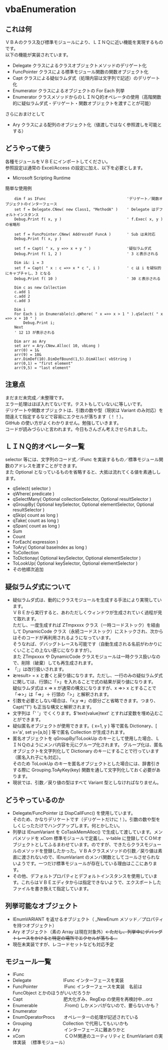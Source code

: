 ﻿
# vbaEnumeration

## これは何

ＶＢＡのクラス及び標準モジュールにより、ＬＩＮＱに近い機能を実現するものです。  
以下の機能が実装されています。   

* Delegate クラスによるクラスオブジェクトメソッドのデリゲート化   
* FuncPointer クラスによる標準モジュール関数の関数オブジェクト化   
* Capt クラスによる疑似ラムダ式（処理内容は文字列で記述）のデリゲート化   
* Enumerator クラスによるオブジェクトの For Each 列挙   
* Enumerator クラスメソッドからのＬＩＮＱ的オペレータの使用（高階関数的に疑似ラムダ式・デリゲート・関数オブジェクトを渡すことが可能）   

さらにおまけとして   

* Ary クラスによる配列のオブジェクト化（値渡しではなく参照渡しを可能とする）   

## どうやって使う

各種モジュールをＶＢＥにインポートしてください。  
参照設定は通常の Excel/Access の設定に加え、以下を必要とします。  
* Microsoft Scripting Runtime  

簡単な使用例

		dim f as IFunc                                    'デリゲート／関数オブジェクトのインターフェース    
		set f = Delegate.CNew( new Class1, "MethodA" )    ' Delegate はデフォルトインスタンス   
		Debug.Print f( x, y )                             ' f.Exec( x, y ) の省略形   
		   
		set f = FuncPointer.CNew( AddressOf FuncA )       ' Sub は未対応   
		Debug.Print f( x, y )   
		  
		set f = Capt( " x, y =>> x + y " )                '疑似ラムダ式   
		Debug.Print f( 1, 2 )                             ' 3 と表示される   
		   
		Dim i&: i = 3
		set f = Capt( " x : c =>> x * c ", i )            ' c は i を疑似的にキャプチャし、3 となる
		Debug.Print f( 10 )                               ' 30 と表示される   
		   
		Dim c as new Collection   
		c.add 1   
		c.add 2   
		c.add 3   
		
		Dim i   
		For Each i in Enumerable(c).qWhere( " x =>> x > 1 " ).qSelect( " x =>> x + 10 " )   
		    Debug.Print i;   
		Next   
		' 12 13 が表示される
		
		Dim arr as Ary
		set arr = Ary.CNew.Alloc( 10, vbLong )
		arr(0) = 1&
		arr(9) = 10&
		arr.DimDef(10).DimDefBound(1,5).DimAlloc( vbString )
		arr(0,1) = "first element"
		arr(9,5) = "last element"

## 注意点

まだまだ未完成／未整理です。   
エラー処理はほぼ入れてないです。テストもしていないに等しいです。   
デリゲートや関数オブジェクトは、引数の数や型（現状は Variant のみ対応）を間違えて指定するなどで容易にエクセルが落ちます（！！）。   
GitHub の使い方がよくわかりません。勉強していきます。   
コードが読みづらいと言われます。今日もさんざん考えさせられました。    

## ＬＩＮＱ的オペレータ一覧

selector 等には、文字列のコード式／IFunc を実装するもの／標準モジュール関数のアドレスを渡すことができます。   
また Optional となっているものを省略すると、大抵は流れてくる値を素通しします。   
* qSelect( selector )
* qWhere( predicate )
* qSelectMany( Optional collectionSelector, Optional resultSelector )
* qGroupBy( Optional keySelector, Optional elementSelector, Optional resultSelector )
* qSkip( count as long )
* qTake( count as long )
* qSpan( count as long )
* Sum
* Count
* ForEach( expression )
* ToAry( Optional baseIndex as long )
* ToCollection
* ToDictionay( Optional keySelector, Optional elementSelector )
* ToLookUp( Optional keySelector, Optional elementSelector )
* その他順次追加

## 疑似ラムダ式について

* 疑似ラムダ式は、動的にクラスモジュールを生成する手法により実現しています。   
ＶＢＥから実行すると、あわただしくウィンドウが生成されていく過程が見て取れます。   
ただし、一度生成すれば ZTmpxxxx クラス（一時コードストック）を経由して DynamicCode クラス（永続コードストック）にストックされ、次からはそのコードが再利用されるようになっています。   
そうなれば、デバッグトレースも可能です（自動生成される名前がわかりにくいことこの上ない感じになりますが）。   
また ZTmpxxxx や DynamicCode クラスモジュールは一時クラス扱いなので、削除（破棄）しても再生成されます。   
* 「;」は改行扱いされます。
* &gl;result&gt; = x と書くと戻り値になります。ただし、一行のみの疑似ラムダ式に関しては、行頭に「>」を入れることで式の結果が戻り値になります。   
疑似ラムダ式は x => x が通常の構文になりますが、x =&gt;&gt; x とすることで「=&gt;&gt;」は「=&gt;」＋ 行頭の「&gt;」と解釈されます。
* 引数を必要としない場合は、「x,y =&gt;」の部分ごと省略できます。つまり、Capt("1") も正当な構文と解釈されます。
* 文字列は「' '」でくくります。$'text{value}text' とすれば変数を埋め込むことができます。
* 疑似匿名オブジェクトが使用できます。{ x=1, y } 等で匿名 Dictionary、[ x='a', set y=[a,b] ] 等で匿名 Collection が生成されます。
* 匿名オブジェクトを qGroupBy/ToLookUp のキーとして使用した場合、ＬＩＮＱのようにメンバ内容を元にグループ化されます。
グループ化は、匿名オブジェクトを文字列化して Dictionary のキーにすることで行っています（匿名入れ子にも対応）。   
そのため ToLookUp のキーを匿名オブジェクトとした場合には、辞書引きする際に Grouping.ToAyKey(key) 関数を通して文字列化しておく必要があります。
* 現状では、引数／戻り値の型はすべて Variant 型としなければなりません。

## どうやっているのか

* Delegate/FuncPointer は DispCallFunc() を使用しています。   
そのため、かなりデリケートです（デリゲートだけに！）。引数の数や型をしくじったたけでハングアップします。何とかしたい。
* 列挙は IEnumVariant を CoTaskMemAlloc() で生成して渡しています。メンバメソッドを xCom 標準モジュールで定義し、v-table に登録してＣＯＭオブジェクトとしてふるまわせています。のですが、できたらクラスモジュールのメソッドを登録したかった。ＶＢＡクラスメソッドの引数／戻り値は素直に渡されないので、IEnumVariant のメンバ関数としてコールさせられないようです。一つだけ標準モジュールが存在している理由はここにあります。
* その他、デフォルトプロパティとデフォルトインスタンスを使用しています。これらはＶＢＥエディタからは指定できないようで、エクスポートしたファイルを書き換えて指定しています。

## 列挙可能なオブジェクト

* IEnumVARIANT を返せるオブジェクト（ _NewEnum メソッド／プロパティを持つオブジェクト）
* Ary オブジェクト（素の Array は現在対象外）~~←ただし、列挙中にデバッグトレースをかけると特定の場所でエクセルが落ちる…~~
* 現在未実装ですが、レコードセットなども対応予定

## モジュール一覧

* IFunc
* Delegate　　　　　　　 IFunc インターフェースを実装
* FuncPointer　　　　　　IFunc インターフェースを実装　名前は FuncObject とかのほうがいいだろうか
* Capt　　　　　　　　　 肥大化ぎみ、RegExp の使用を再検討中…orz
* Enumerable　　　　　　.From() しかメンバがないので、要らないかも？
* Enumerator
* EnumOperatorProcs　　オペレーターの処理が記述されている
* Grouping　　　　　　　Collection で代用してもいいかも
* Ary　　　　　　　　　　インターフェースに難ありかと
* xCom　　　　　　　　　ＣＯＭ関連のユーティリティと EnumVariant の実体実装　（標準モジュール）

